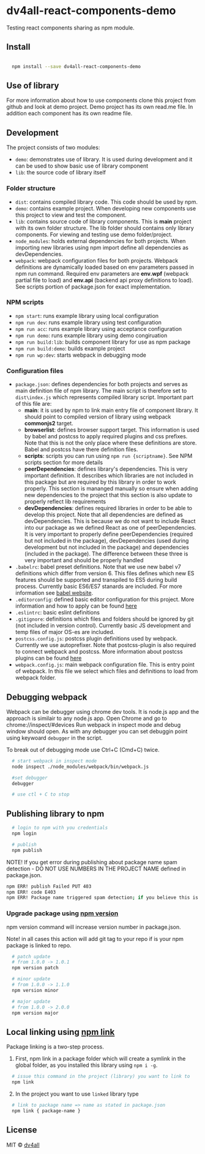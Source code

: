 # dv4all-react-components-demo

Testing react components sharing as npm module.

## Install

```bash

  npm install --save dv4all-react-components-demo

```

## Use of library

For more information about how to use components clone this project from github and look at demo project.
Demo project has its own read.me file. In addition each component has its own readme file.

## Development

The project consists of two modules:

- `demo`: demonstrates use of library. It is used during development and it can be used to show basic use of library component
- `lib`: the source code of library itself

### Folder structure

- `dist`: contains compiled library code. This code should be used by npm.
- `demo`: contains example project. When developing new components use this project to view and test the component.
- `lib`: contains source code of library components. This is **main** project with its own folder structure. The lib folder should contains only library components. For viewing and testing use demo folder/project.
- `node_modules`: holds external dependencies for both projects. When importing new libraries using npm import define all dependencies as devDependencies.
- `webpack`: webpack configuration files for both projects. Webpack definitions are dynamically loaded based on env parameters passed in npm run command. Required env parameters are **env.wpf** (webpack partial file to load) and **env.api** (backend api proxy definitions to load). See scripts portion of package.json for exact implementation.


### NPM scripts

- `npm start`: runs example library using local configuration
- `npm run dev`: runs example library using test configuration
- `npm run acc`: runs example library using acceptance configuration
- `npm run demo`: runs example library using demo congiruation
- `npm run build:lib`: builds component library for use as npm package
- `npm run build:demo`: builds example project
- `npm run wp:dev`: starts webpack in debugging mode

### Configuration files

- `package.json`: defines dependencies for both projects and serves as main definition file of npm library. The main script is therefore set to `dist\index.js` which represents compiled library script. Important part of this file are:
    - **main**: it is used by npm to link main entry file of component library. It should point to compiled version of library using webpack **commonjs2** target.
    - **browserlist**: defines browser support target. This information is used by babel and postcss to apply required plugins and css prefixes. Note that this is not the only place where these definitions are store. Babel and postcss have there definition files.
    - **scripts**: scripts you can run using `npm run {scriptname}`. See NPM scripts section for more details
    - **peerDependencies**: defines library's dependencies. This is very important definition. It describes which libraries are not included in this package but are required by this library in order to work properly. This section is mananged manually so ensure when adding new dependencies to the project that this section is also update to properly reflect lib requirements
    - **devDependencies**: defines required libraries in order to be able to develop this project. Note that all dependencies are defined as devDependencies. This is because we do not want to include React into our package as we defined React as one of peerDependencies. It is very important to properly define peerDependencies (required but not included in the package), devDependencies (used during development but not included in the package) and dependencies (included in the package). The difference between these three is very important and should be properly handled
- `.babelrc`: babel preset definitions. Note that we use new babel v7 definitions which differ from version 6. This files defines which new ES features should be supported and transpiled to ES5 during build process. Currently basic ES6/ES7 stanards are included. For more information see [babel website](https://babeljs.io/docs/en/babel-preset-env).
- `.editorconfig`: defined basic editor configuration for this project. More information and how to apply can be found [here](https://editorconfig.org/)
- `.eslintrc`: basic eslint definitions
- `.gitignore`: definitions which files and folders should be ignored by git (not included in version control). Currently basic JS development and temp files of major OS-es are included.
- `postcss.config.js`: postcss plugin definitions used by webpack. Currently we use autoprefixer. Note that postcss-plugin is also required to connect webpack and postcss. More information about postcss plugins can be found [here](https://postcss.org/)
- `webpack.config.js`: main webpack configuration file. This is entry point of webpack. In this file we select which files and definitions to load from webpack folder.


## Debugging webpack

Webpack can be debugger using chrome dev tools. It is node.js app and the approach is similair to any node.js app. Open Chrome and go to chrome://inspect/#devices
Run webpack in inspect mode and debug window should open. As with any debugger you can set debuggin point using keywoard `debugger` in the script.

To break out of debugging mode use Ctrl+C (Cmd+C) twice.

```bash
  # start webpack in inspect mode
  node inspect ./node_modules/webpack/bin/webpack.js

  #set debugger
  debugger

  # use ctl + C to stop

```

## Publishing library to npm

```bash
  # login to npm with you credentials
  npm login

  # publish
  npm publish
```

NOTE! If you get error during publishing about package name spam detection - DO NOT USE NUMBERS IN THE PROJECT NAME defined in package.json.

```bash
npm ERR! publish Failed PUT 403
npm ERR! code E403
npm ERR! Package name triggered spam detection; if you believe this is in error, please contact support@npmjs.com : dv4all-react-w4-npm
```

### Upgrade package using [npm version](https://docs.npmjs.com/getting-started/publishing-npm-packages)

npm version command will increase version number in package.json.

Note! in all cases this action will add git tag to your repo if is your npm package is linked to repo.

```bash
  # patch update
  # from 1.0.0 -> 1.0.1
  npm version patch

  # minor update
  # from 1.0.0 -> 1.1.0
  npm version minor

  # major update
  # from 1.0.0 -> 2.0.0
  npm version major

```

## Local linking using [npm link](https://docs.npmjs.com/cli/link)

Package linking is a two-step process.

1. First, npm link in a package folder which will create a symlink in the global folder, as you installed this library using `npm i -g`.

```bash
  # issue this command in the project (library) you want to link to
  npm link

```

2. In the project you want to use `linked` library type

```bash
  # link to package name => name as stated in package.json
  npm link { package-name }

```

## License

MIT © [dv4all](https://github.com/dmijatovic)
